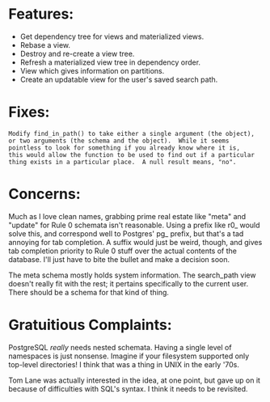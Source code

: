 # Features:
* Get dependency tree for views and materialized views.
* Rebase a view.
* Destroy and re-create a view tree.
* Refresh a materialized view tree in dependency order.
* View which gives information on partitions.
* Create an updatable view for the user's saved search path.

# Fixes:
	Modify find_in_path() to take either a single argument (the object),
	or two arguments (the schema and the object).  While it seems
	pointless to look for something if you already know where it is,
	this would allow the function to be used to find out if a particular
	thing exists in a particular place.  A null result means, "no".

# Concerns:

Much as I love clean names, grabbing prime real estate like "meta" and
"update" for Rule 0 schemata isn't reasonable.  Using a prefix like r0_
would solve this, and correspond well to Postgres' pg_ prefix, but that's
a tad annoying for tab completion.  A suffix would just be weird, though,
and gives tab completion priority to Rule 0 stuff over the actual contents
of the database.  I'll just have to bite the bullet and make a decision soon.

The meta schema mostly holds system information.  The search_path view doesn't
really fit with the rest; it pertains specifically to the current user.  There
should be a schema for that kind of thing.

# Gratuitious Complaints:

PostgreSQL *really* needs nested schemata.  Having a single level of namespaces
is just nonsense.  Imagine if your filesystem supported only top-level
directories!  I think that was a thing in UNIX in the early '70s.

Tom Lane was actually interested in the idea, at one point, but gave up on it
because of difficulties with SQL's syntax.  I think it needs to be revisited.
